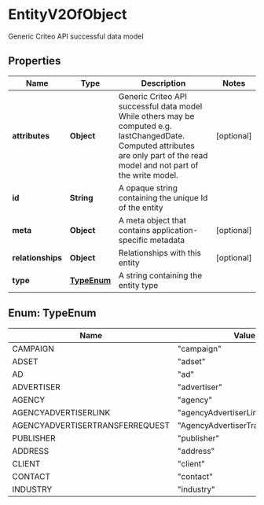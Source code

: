

# EntityV2OfObject

Generic Criteo API successful data model

## Properties

| Name | Type | Description | Notes |
|------------ | ------------- | ------------- | -------------|
|**attributes** | **Object** | Generic Criteo API successful data model  While others may be computed e.g. lastChangedDate.  Computed attributes are only part of the read model and not part of the write model. |  [optional] |
|**id** | **String** | A opaque string containing the unique Id of the entity |  |
|**meta** | **Object** | A meta object that contains application-specific metadata |  [optional] |
|**relationships** | **Object** | Relationships with this entity |  [optional] |
|**type** | [**TypeEnum**](#TypeEnum) | A string containing the entity type |  |



## Enum: TypeEnum

| Name | Value |
|---- | -----|
| CAMPAIGN | &quot;campaign&quot; |
| ADSET | &quot;adset&quot; |
| AD | &quot;ad&quot; |
| ADVERTISER | &quot;advertiser&quot; |
| AGENCY | &quot;agency&quot; |
| AGENCYADVERTISERLINK | &quot;agencyAdvertiserLink&quot; |
| AGENCYADVERTISERTRANSFERREQUEST | &quot;AgencyAdvertiserTransferRequest&quot; |
| PUBLISHER | &quot;publisher&quot; |
| ADDRESS | &quot;address&quot; |
| CLIENT | &quot;client&quot; |
| CONTACT | &quot;contact&quot; |
| INDUSTRY | &quot;industry&quot; |



